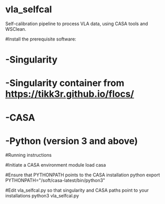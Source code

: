 # vla_selfcal
Self-calibration pipeline to process VLA data, using CASA tools and WSClean.

#Install the prerequisite software:
#  -Singularity
#  -Singularity container from https://tikk3r.github.io/flocs/
#  -CASA
#  -Python (version 3 and above)

#Running instructions

#Initiate a CASA environment
module load casa

#Ensure that PYTHONPATH points to the CASA installation python
export PYTHONPATH="/soft/casa-latest/bin/python3"

#Edit vla_selfcal.py so that singularity and CASA paths point to your installations
python3 vla_selfcal.py
